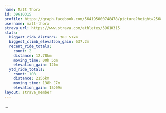 ```yaml
---
name: Matt Thorx
id: 39610315
profile: https://graph.facebook.com/564195000748478/picture?height=256&width=256
username: matt-thorx
strava_url: https://www.strava.com/athletes/39610315
stats:
  biggest_ride_distance: 203.57km
  biggest_climb_elevation_gain: 637.2m
  recent_ride_totals:
    count: 2
    distance: 12.78km
    moving_time: 00h 55m
    elevation_gain: 120m
  ytd_ride_totals:
    count: 103
    distance: 2156km
    moving_time: 138h 17m
    elevation_gain: 15709m
layout: strava_member
--- 
```

...
